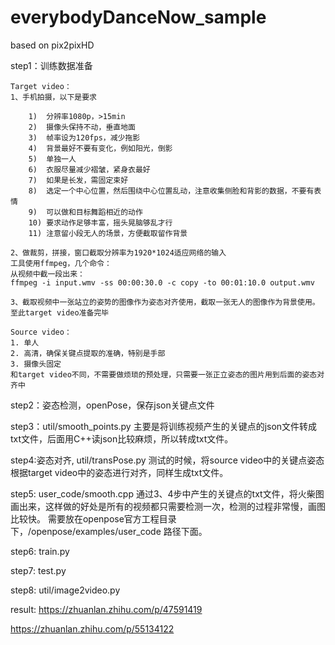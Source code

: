 # everybodyDanceNow_sample

based on pix2pixHD

step1：训练数据准备

    Target video：
    1、手机拍摄，以下是要求

        1)	分辨率1080p，>15min
        2)	摄像头保持不动，垂直地面
        3)	帧率设为120fps，减少拖影
        4)	背景最好不要有变化，例如阳光，倒影
        5)	单独一人
        6)	衣服尽量减少褶皱，紧身衣最好
        7)	如果是长发，需固定束好
        8)	选定一个中心位置，然后围绕中心位置乱动，注意收集侧脸和背影的数据，不要有表情
        9)	可以做和目标舞蹈相近的动作
        10)	要求动作足够丰富，摇头晃脑够乱才行
        11)	注意留小段无人的场景，方便截取留作背景

    2、做裁剪，拼接，窗口截取分辨率为1920*1024适应网络的输入
    工具使用ffmpeg，几个命令：
    从视频中截一段出来：
    ffmpeg -i input.wmv -ss 00:00:30.0 -c copy -to 00:01:10.0 output.wmv

    3、截取视频中一张站立的姿势的图像作为姿态对齐使用，截取一张无人的图像作为背景使用。
    至此target video准备完毕
    
    Source video：
    1. 单人
    2. 高清，确保关键点提取的准确，特别是手部
    3. 摄像头固定
    和target video不同，不需要做烦琐的预处理，只需要一张正立姿态的图片用到后面的姿态对齐中

step2：姿态检测，openPose，保存json关键点文件

step3：util/smooth_points.py
主要是将训练视频产生的关键点的json文件转成txt文件，后面用C++读json比较麻烦，所以转成txt文件。

step4:姿态对齐, util/transPose.py
测试的时候，将source video中的关键点姿态根据target video中的姿态进行对齐，同样生成txt文件。

step5: user_code/smooth.cpp
通过3、4步中产生的关键点的txt文件，将火柴图画出来，这样做的好处是所有的视频都只需要检测一次，检测的过程非常慢，画图比较快。
需要放在openpose官方工程目录下，/openpose/examples/user_code 路径下面。

step6: train.py

step7: test.py

step8: util/image2video.py

result: https://zhuanlan.zhihu.com/p/47591419

https://zhuanlan.zhihu.com/p/55134122
